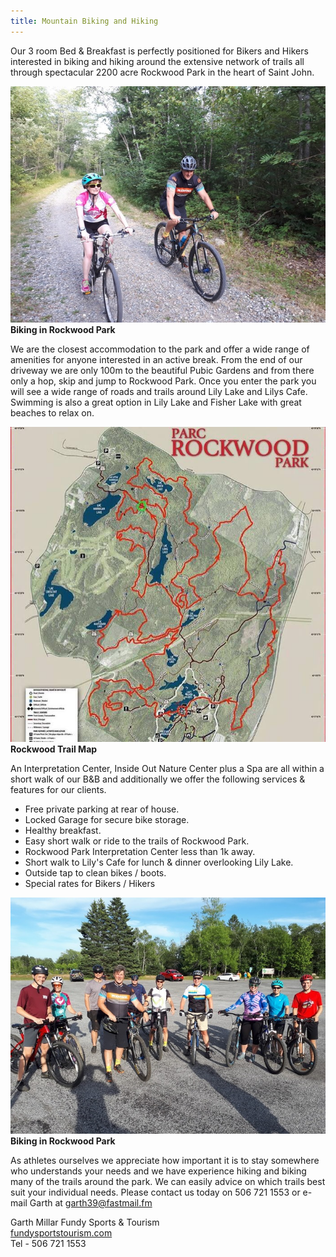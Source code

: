 ```yaml
---
title: Mountain Biking and Hiking
---
```


Our 3 room Bed & Breakfast is perfectly positioned for Bikers and Hikers interested in biking and hiking around the extensive network of trails all through spectacular 2200 acre Rockwood Park in the heart of Saint John.

![MTB](/img/mtb-2.jpg)**Biking in Rockwood Park**

 We are the closest accommodation to the park and offer a wide range of amenities for anyone interested in an active break. From the end of our driveway we are only 100m to the beautiful Pubic Gardens and from there only a hop, skip and jump to Rockwood Park. Once you enter the park you will see a wide range of roads and trails around Lily Lake and Lilys Cafe. Swimming is also a great option in Lily Lake and Fisher Lake with great beaches to relax on.

![MTB](/img/rockwood-trail-map.jpg)**Rockwood Trail Map**

 An Interpretation Center, Inside Out Nature Center plus a Spa are all within a short walk of our B&B and additionally we offer the following services & features for our clients.

 * Free private parking at rear of house.
 * Locked Garage for secure bike storage.
 * Healthy breakfast.
 * Easy short walk or ride to the trails of Rockwood Park.
 * Rockwood Park Interpretation Center less than 1k away.
 * Short walk to Lily's Cafe for lunch & dinner overlooking Lily Lake.
 * Outside tap to clean bikes / boots.
 * Special rates for Bikers / Hikers

 ![MTB](/img/mtb-1.jpg)**Biking in Rockwood Park**

As athletes ourselves we appreciate how important it is to stay somewhere who understands your needs and we have experience hiking and biking many of the trails around the park. We can easily advice on which trails best suit your individual needs. Please contact us today on 506 721 1553 or e-mail Garth at garth39@fastmail.fm 


Garth Millar
Fundy Sports & Tourism  
[fundysportstourism.com](https://fundysportstourism.com)  
Tel - 506 721 1553
